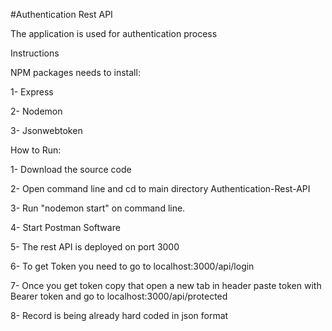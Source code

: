 #Authentication Rest API

The application is used for authentication process

Instructions

NPM packages needs to install:

1- Express

2- Nodemon

3- Jsonwebtoken

How to Run:

1- Download the source code

2- Open command line and cd to main directory Authentication-Rest-API

3- Run "nodemon start" on command line.

4- Start Postman Software

5- The rest API is deployed on port 3000

6- To get Token you need to go to 
localhost:3000/api/login

7- Once you get token copy that open a new tab in header paste token with Bearer token and go to 
localhost:3000/api/protected

8- Record is being already hard coded in json format
